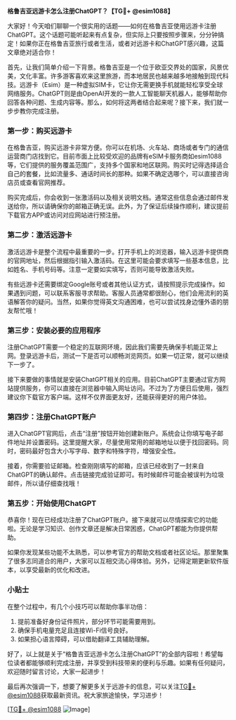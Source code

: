 **格鲁吉亚远游卡怎么注册ChatGPT？【TG💪+ @esim1088】**

大家好！今天咱们聊聊一个很实用的话题——如何在格鲁吉亚使用远游卡注册ChatGPT。这个话题可能听起来有点复杂，但实际上只要按照步骤来，分分钟搞定！如果你正在格鲁吉亚旅行或者生活，或者对远游卡和ChatGPT感兴趣，这篇文章绝对适合你！

首先，让我们简单介绍一下背景。格鲁吉亚是一个位于欧亚交界处的国家，风景优美，文化丰富。许多游客喜欢来这里旅游，而本地居民也越来越多地接触到现代科技。远游卡（Esim）是一种虚拟SIM卡，它让你无需更换手机就能轻松享受全球网络服务。ChatGPT则是由OpenAI开发的一款人工智能聊天机器人，能够帮助你回答各种问题、生成内容等。那么，如何将这两者结合起来呢？接下来，我们就一步步教你完成注册。

### **第一步：购买远游卡**
在格鲁吉亚，购买远游卡非常方便。你可以在机场、火车站、商场或者专门的通信运营商门店找到它。目前市面上比较受欢迎的品牌有eSIM卡服务商如esim1088等，它们提供的服务覆盖范围广，支持多个国家和地区联网。购买时记得选择适合自己的套餐，比如流量多、通话时间长的那种。如果不确定选哪个，可以直接咨询店员或查看官网推荐。

购买完成后，你会收到一张激活码以及相关说明文档。通常这些信息会通过邮件发送给你，所以请确保你的邮箱正确无误。此外，为了保证后续操作顺利，建议提前下载官方APP或访问对应网站进行预注册。

### **第二步：激活远游卡**
激活远游卡是整个流程中最重要的一步。打开手机上的浏览器，输入远游卡提供商的官网地址，然后根据指引输入激活码。在这里可能会要求填写一些基本信息，比如姓名、手机号码等。注意一定要如实填写，否则可能导致激活失败。

有些远游卡还需要绑定Google账号或者其他认证方式，请按照提示完成操作。如果遇到问题，可以联系客服寻求帮助。客服人员通常都很耐心，他们会用流利的英语解答你的疑问。当然，如果你觉得英文沟通困难，也可以尝试找身边懂外语的朋友帮忙哦！

### **第三步：安装必要的应用程序**
注册ChatGPT需要一个稳定的互联网环境，因此我们需要先确保手机能正常上网。登录远游卡后，测试一下是否可以顺畅浏览网页。如果一切正常，就可以继续下一步了。

接下来要做的事情就是安装ChatGPT相关的应用。目前ChatGPT主要通过官方网站提供服务，你可以直接在浏览器中输入网址访问。不过为了方便日后使用，强烈建议你下载官方客户端。这样不仅界面更友好，还能获得更好的用户体验。

### **第四步：注册ChatGPT账户**
进入ChatGPT官网后，点击“注册”按钮开始创建新账户。系统会让你填写电子邮件地址并设置密码。这里提醒大家，尽量使用常用的邮箱地址以便于找回密码。同时，密码最好包含大小写字母、数字和特殊字符，增强安全性。

接着，你需要验证邮箱。检查刚刚填写的邮箱，应该已经收到了一封来自ChatGPT的确认邮件。点击链接完成验证即可。有时候邮件可能会被误判为垃圾邮件，所以请仔细查找哦！

### **第五步：开始使用ChatGPT**
恭喜你！现在已经成功注册了ChatGPT账户。接下来就可以尽情探索它的功能啦。无论是学习知识、创作文章还是解决日常困惑，ChatGPT都能为你提供帮助。

如果你发现某些功能不太熟悉，可以参考官方的帮助文档或者社区论坛。那里聚集了很多志同道合的用户，大家可以互相交流心得体验。另外，记得定期更新软件版本，以享受最新的优化和改进。

### **小贴士**
在整个过程中，有几个小技巧可以帮助你事半功倍：
1. 提前准备好身份证件照片，部分环节可能需要用到。
2. 确保手机电量充足且连接Wi-Fi信号良好。
3. 如果担心语言障碍，可以借助翻译工具辅助理解。

好了，以上就是关于“格鲁吉亚远游卡怎么注册ChatGPT”的全部内容啦！希望每位读者都能够顺利完成注册，并享受到科技带来的便利与乐趣。如果有任何疑问，欢迎随时留言讨论，大家一起进步！

最后再次强调一下，想要了解更多关于远游卡的信息，可以关注[TG💪+ @esim1088](https://t.me/s/esim1088)获取最新资讯。祝大家旅途愉快，学习进步！

[[TG💪+ @esim1088](https://t.me/s/esim1088) ![Image](https://i.postimg.cc/4NQfJmqS/Snipaste-2025-05-13-00-14-12.png)]